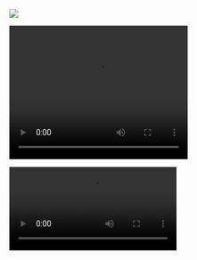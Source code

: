 ![](setup.png)

<video width="320" height="240" controls>
  <source src="cam2-00.mp4" type="video/mp4">
  Your browser does not support the video tag.
</video>

<video src="cam2-00.mp4" controls> </video>

